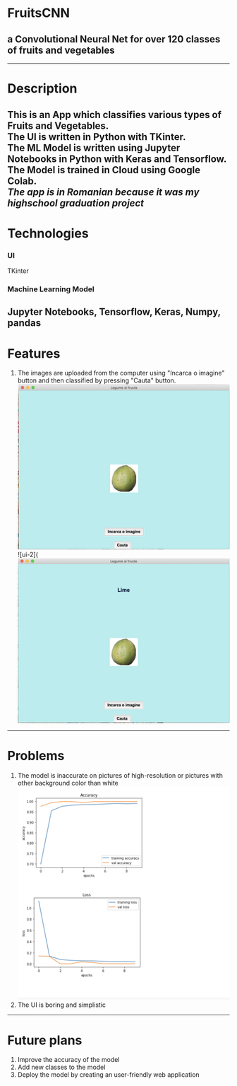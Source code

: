 # FruitsCNN
## a Convolutional Neural Net for over 120 classes of fruits and vegetables 

---

# Description

This is an App which classifies various types of Fruits and Vegetables. <br>
The UI is written in Python with TKinter. <br>
The ML Model is written using Jupyter Notebooks in Python with Keras and Tensorflow. <br>
The Model is trained in Cloud using Google Colab. <br>
***The app is in Romanian because it was my highschool graduation project***
---
# Technologies
### UI
TKinter
### Machine Learning Model
Jupyter Notebooks, Tensorflow, Keras, Numpy, pandas
---
# Features
1. The images are uploaded from the computer using "Incarca o imagine" button and then classified by pressing "Cauta" button. <br>
![ui-1](https://github.com/912-BUZAN-DAN-ALEXANDRU/FruitsCNN/blob/master/Screenshot%202020-06-09%20at%2019.02.42.png)
![ui-2](![ui-1](https://github.com/912-BUZAN-DAN-ALEXANDRU/FruitsCNN/blob/master/Screenshot%202020-06-09%20at%2019.02.58.png)
---
# Problems
1. The model is inaccurate on pictures of high-resolution or pictures with other background color than white ![accuracy-graph](https://github.com/912-BUZAN-DAN-ALEXANDRU/FruitsCNN/blob/master/Screenshot%202020-05-10%20at%2000.04.02.png)<br>
2. The UI is boring and simplistic <br>

---
# Future plans
1. Improve the accuracy of the model
2. Add new classes to the model
2. Deploy the model by creating an user-friendly web application
